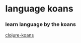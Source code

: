 language koans
====

### learn language by the koans


[clojure-koans](https://github.com/functional-koans/clojure-koans)
